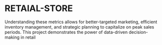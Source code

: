 # RETAIAL-STORE
Understanding these metrics allows for better-targeted marketing, efficient inventory management, and strategic planning to capitalize on peak sales periods. This project demonstrates the power of data-driven decision-making in retail

